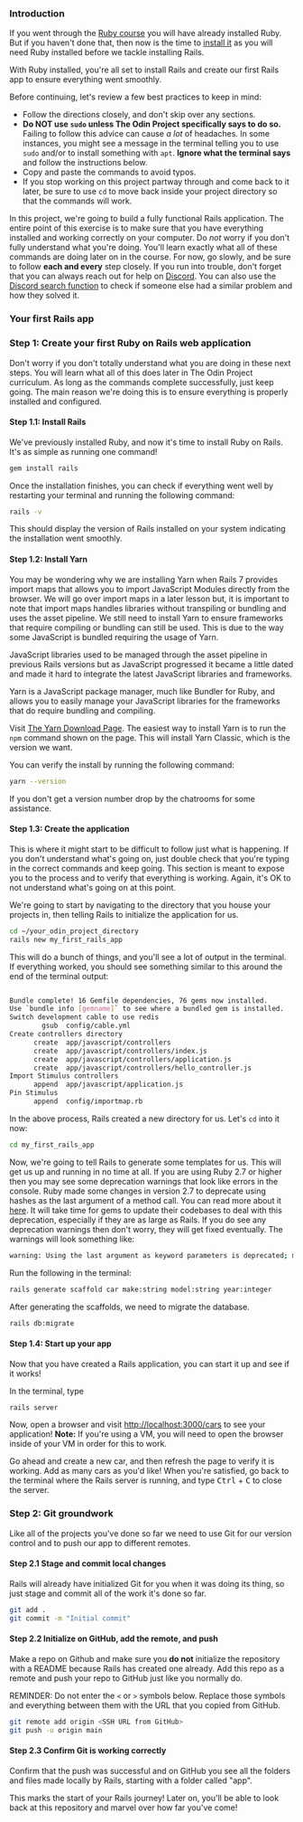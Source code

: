 ### Introduction

If you went through the [Ruby course](https://www.theodinproject.com/paths/full-stack-ruby-on-rails/courses/ruby) you will have already installed Ruby. But if you haven't done that, then now is the time to [install it](https://www.theodinproject.com/lessons/ruby-installing-ruby) as you will need Ruby installed before we tackle installing Rails.

With Ruby installed, you're all set to install Rails and create our first Rails app to ensure everything went smoothly.

Before continuing, let's review a few best practices to keep in mind:

- Follow the directions closely, and don't skip over any sections.
- **Do NOT use `sudo` unless The Odin Project specifically says to do so.** Failing to follow this advice can cause _a lot_ of headaches. In some instances, you might see a message in the terminal telling you to use `sudo` and/or to install something with `apt`. **Ignore what the terminal says** and follow the instructions below.
- Copy and paste the commands to avoid typos.
- If you stop working on this project partway through and come back to it later, be sure to use `cd` to move back inside your project directory so that the commands will work.

In this project, we're going to build a fully functional Rails application. The entire point of this exercise is to make sure that you have everything installed and working correctly on your computer. Do _not_ worry if you don't fully understand what you're doing. You'll learn exactly what all of these commands are doing later on in the course. For now, go slowly, and be sure to follow **each and every** step closely. If you run into trouble, don't forget that you can always reach out for help on [Discord](https://discord.gg/fbFCkYabZB). You can also use the [Discord search function](https://support.discordapp.com/hc/en-us/articles/115000468588-Using-Search) to check if someone else had a similar problem and how they solved it.

### Your first Rails app

### Step 1: Create your first Ruby on Rails web application

Don't worry if you don't totally understand what you are doing in these next steps. You will learn what all of this does later in The Odin Project curriculum. As long as the commands complete successfully, just keep going. The main reason we're doing this is to ensure everything is properly installed and configured.

#### Step 1.1: Install Rails

We've previously installed Ruby, and now it's time to install Ruby on Rails. It's as simple as running one command!

```bash
gem install rails
```

Once the installation finishes, you can check if everything went well by restarting your terminal and running the following command:

```bash
rails -v
```

This should display the version of Rails installed on your system indicating the installation went smoothly.

#### Step 1.2: Install Yarn

You may be wondering why we are installing Yarn when Rails 7 provides import maps that allows you to import JavaScript Modules directly from the browser. We will go over import maps in a later lesson but, it is important to note that import maps handles libraries without transpiling or bundling and uses the asset pipeline. We still need to install Yarn to ensure frameworks that require compiling or bundling can still be used. This is due to the way some JavaScript is bundled requiring the usage of Yarn.

JavaScript libraries used to be managed through the asset pipeline in previous Rails versions but as JavaScript progressed it became a little dated and made it hard to integrate the latest JavaScript libraries and frameworks.

Yarn is a JavaScript package manager, much like Bundler for Ruby, and allows you to easily manage your JavaScript libraries for the frameworks that do require bundling and compiling.

Visit [The Yarn Download Page](https://classic.yarnpkg.com/en/docs/install#windows-stable). The easiest way to install Yarn is to run the `npm` command shown on the page. This will install Yarn Classic, which is the version we want.

You can verify the install by running the following command:

```bash
yarn --version
```

If you don't get a version number drop by the chatrooms for some assistance.

#### Step 1.3: Create the application

This is where it might start to be difficult to follow just what is happening. If you don't understand what's going on, just double check that you're typing in the correct commands and keep going. This section is meant to expose you to the process and to verify that everything is working. Again, it's OK to not understand what's going on at this point.

We're going to start by navigating to the directory that you house your projects in, then telling Rails to initialize the application for us.

```bash
cd ~/your_odin_project_directory
rails new my_first_rails_app
```

This will do a bunch of things, and you'll see a lot of output in the terminal. If everything worked, you should see something similar to this around the end of the terminal output:

```bash

Bundle complete! 16 Gemfile dependencies, 76 gems now installed.
Use `bundle info [gemname]` to see where a bundled gem is installed.
Switch development cable to use redis
        gsub  config/cable.yml
Create controllers directory
      create  app/javascript/controllers
      create  app/javascript/controllers/index.js
      create  app/javascript/controllers/application.js
      create  app/javascript/controllers/hello_controller.js
Import Stimulus controllers
      append  app/javascript/application.js
Pin Stimulus
      append  config/importmap.rb

```

In the above process, Rails created a new directory for us. Let's `cd` into it now:

```bash
cd my_first_rails_app
```

Now, we're going to tell Rails to generate some templates for us. This will get us up and running in no time at all. If you are using Ruby 2.7 or higher then you may see some deprecation warnings that look like errors in the console. Ruby made some changes in version 2.7 to deprecate using hashes as the last argument of a method call. You can read more about it [here](https://www.ruby-lang.org/en/news/2019/12/12/separation-of-positional-and-keyword-arguments-in-ruby-3-0/). It will take time for gems to update their codebases to deal with this deprecation, especially if they are as large as Rails. If you do see any deprecation warnings then don't worry, they will get fixed eventually. The warnings will look something like:

```bash
warning: Using the last argument as keyword parameters is deprecated; maybe ** should be added to the call
```

Run the following in the terminal:

```bash
rails generate scaffold car make:string model:string year:integer
```

After generating the scaffolds, we need to migrate the database.

```bash
rails db:migrate
```

#### Step 1.4: Start up your app

Now that you have created a Rails application, you can start it up and see if it works!

In the terminal, type

```bash
rails server
```

Now, open a browser and visit [http://localhost:3000/cars](http://localhost:3000/cars) to see your application! **Note:** If you're using a VM, you will need to open the browser inside of your VM in order for this to work.

Go ahead and create a new car, and then refresh the page to verify it is working. Add as many cars as you'd like! When you're satisfied, go back to the terminal where the Rails server is running, and type <kbd>Ctrl</kbd> + <kbd>C</kbd> to close the server.

### Step 2: Git groundwork

Like all of the projects you've done so far we need to use Git for our version control and to push our app to different remotes.

#### Step 2.1 Stage and commit local changes

Rails will already have initialized Git for you when it was doing its thing, so just stage and commit all of the work it's done so far.

```bash
git add .
git commit -m "Initial commit"
```

#### Step 2.2 Initialize on GitHub, add the remote, and push

Make a repo on Github and make sure you **do not** initialize the repository with a README because Rails has created one already. Add this repo as a remote and push your repo to GitHub just like you normally do.

REMINDER: Do not enter the `<` or `>` symbols below. Replace those symbols and everything between them with the URL that you copied from GitHub.

```bash
git remote add origin <SSH URL from GitHub>
git push -u origin main
```

#### Step 2.3 Confirm Git is working correctly

Confirm that the push was successful and on GitHub you see all the folders and files made locally by Rails, starting with a folder called "app".

This marks the start of your Rails journey! Later on, you'll be able to look back at this repository and marvel over how far you've come!
